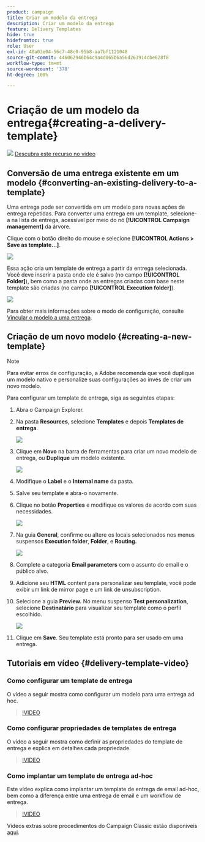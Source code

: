 ```yaml
---
product: campaign
title: Criar um modelo da entrega
description: Criar um modelo da entrega
feature: Delivery Templates
hide: true
hidefromtoc: true
role: User
exl-id: 40a03e04-56c7-48c0-95b8-aa7bf1121048
source-git-commit: 446062946b64c9a4d065b6a56d263914cbe628f8
workflow-type: tm+mt
source-wordcount: '378'
ht-degree: 100%

---
```


# Criação de um modelo da entrega{#creating-a-delivery-template}

![](assets/do-not-localize/how-to-video.png) [Descubra este recurso no vídeo](#delivery-template-video)

## Conversão de uma entrega existente em um modelo {#converting-an-existing-delivery-to-a-template}

Uma entrega pode ser convertida em um modelo para novas ações de entrega repetidas. Para converter uma entrega em um template, selecione-a na lista de entrega, acessível por meio do nó **[!UICONTROL Campaign management]** da árvore.

Clique com o botão direito do mouse e selecione **[!UICONTROL Actions > Save as template...]**.

![](assets/s_ncs_user_campaign_save_as_scenario.png)

Essa ação cria um template de entrega a partir da entrega selecionada. Você deve inserir a pasta onde ele é salvo (no campo **[!UICONTROL Folder]**), bem como a pasta onde as entregas criadas com base neste template são criadas (no campo **[!UICONTROL Execution folder]**).

![](assets/s_ncs_user_campaign_save_as_scenario_a.png)

Para obter mais informações sobre o modo de configuração, consulte [Vincular o modelo a uma entrega](creating-a-delivery-from-a-template.md#linking-the-template-to-a-delivery).

## Criação de um novo modelo {#creating-a-new-template}

>[!NOTE]
>
>Para evitar erros de configuração, a Adobe recomenda que você duplique um modelo nativo e personalize suas configurações ao invés de criar um novo modelo.

Para configurar um template de entrega, siga as seguintes etapas:

1. Abra o Campaign Explorer.
1. Na pasta **Resources**, selecione **Templates** e depois **Templates de entrega**.

   ![](assets/delivery_template_1.png)

1. Clique em **Novo** na barra de ferramentas para criar um novo modelo de entrega, ou **Duplique** um modelo existente.

   ![](assets/delivery_template_2.png)

1. Modifique o **Label** e o **Internal name** da pasta.
1. Salve seu template e abra-o novamente.
1. Clique no botão **Properties** e modifique os valores de acordo com suas necessidades.

   ![](assets/delivery_template_3.png)

1. Na guia **General**, confirme ou altere os locais selecionados nos menus suspensos **Execution folder**, **Folder**, e **Routing.**

   ![](assets/delivery_template_4.png)

1. Complete a categoria **Email parameters** com o assunto do email e o público alvo.
1. Adicione seu **HTML** content para personalizar seu template, você pode exibir um link de mirror page e um link de unsubscription.
1. Selecione a guia **Preview.** No menu suspenso **Test personalization**, selecione **Destinatário** para visualizar seu template como o perfil escolhido.

   ![](assets/delivery_template_5.png)

1. Clique em **Save**. Seu template está pronto para ser usado em uma entrega.


## Tutoriais em vídeo {#delivery-template-video}

### Como configurar um template de entrega

O vídeo a seguir mostra como configurar um modelo para uma entrega ad hoc.

>[!VIDEO](https://video.tv.adobe.com/v/24066?quality=12)

### Como configurar propriedades de templates de entrega

O vídeo a seguir mostra como definir as propriedades do template de entrega e explica em detalhes cada propriedade.

>[!VIDEO](https://video.tv.adobe.com/v/24067?quality=12)

### Como implantar um template de entrega ad-hoc

Este vídeo explica como implantar um template de entrega de email ad-hoc, bem como a diferença entre uma entrega de email e um workflow de entrega.

>[!VIDEO](https://video.tv.adobe.com/v/24065?quality=12)

Vídeos extras sobre procedimentos do Campaign Classic estão disponíveis [aqui](https://experienceleague.adobe.com/docs/campaign-classic-learn/tutorials/overview.html?lang=pt-BR).
